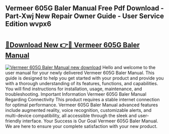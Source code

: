## Vermeer 605G Baler Manual Free Pdf Download - Part-Xwj New Repair Owner Guide - User Service Edition wvpx6

# <h2><a href="http://bc48140.oget.top/?id=Vermeer+605G+Baler+Manual">🔗Download New 👉🔴 Vermeer 605G Baler Manual</a></h2>

[![Vermeer 605G Baler Manual new download](https://i.imgur.com/5g1atiW.png)](http://bc48140.oget.top/?id=Vermeer+605G+Baler+Manual)
Hello and welcome to the user manual for your newly delivered Vermeer 605G Baler Manual. This guide is designed to help you get started with your product and provide you with a thorough understanding of its features, functions, and capabilities. You will find instructions for installation, usage, maintenance, and troubleshooting. Important Information Vermeer 605G Baler Manual Regarding Connectivity This product requires a stable internet connection for optimal performance. Vermeer 605G Baler Manual advanced features include augmented reality, voice recognition, customizable alerts, and multi-device compatibility, all accessible through the sleek and user-friendly interface. Your Success is Our Goal Vermeer 605G Baler Manual. We are here to ensure your complete satisfaction with your new product.
